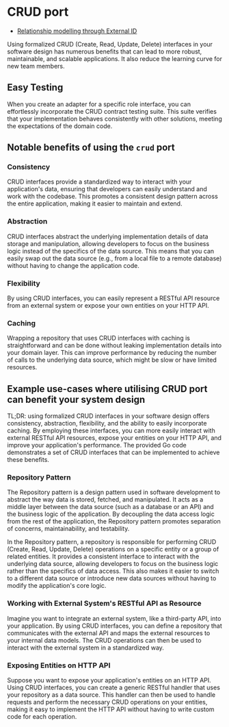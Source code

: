# CRUD port

- [Relationship modelling through External ID](./relationship/README.md)

Using formalized CRUD (Create, Read, Update, Delete) interfaces in your software design has numerous benefits
that can lead to more robust, maintainable, and scalable applications.
It also reduce the learning curve for new team members.

## Easy Testing

When you create an adapter for a specific role interface,
you can effortlessly incorporate the CRUD contract testing suite.
This suite verifies that your implementation behaves consistently with other solutions,
meeting the expectations of the domain code.

## Notable benefits of using the `crud` port

### Consistency

CRUD interfaces provide a standardized way to interact with your application's data, 
ensuring that developers can easily understand and work with the codebase. 
This promotes a consistent design pattern across the entire application, making it easier to maintain and extend.

### Abstraction

CRUD interfaces abstract the underlying implementation details of data storage and manipulation, 
allowing developers to focus on the business logic instead of the specifics of the data source. 
This means that you can easily swap out the data source (e.g., from a local file to a remote database) 
without having to change the application code.

### Flexibility

By using CRUD interfaces, you can easily represent a RESTful API resource from an external system 
or expose your own entities on your HTTP API.

### Caching

Wrapping a repository that uses CRUD interfaces with caching is straightforward 
and can be done without leaking implementation details into your domain layer. 
This can improve performance by reducing the number of calls to the underlying data source, 
which might be slow or have limited resources.

## Example use-cases where utilising CRUD port can benefit your system design

TL;DR: using formalized CRUD interfaces in your software design offers consistency, abstraction, flexibility,
and the ability to easily incorporate caching.
By employing these interfaces, you can more easily interact with external RESTful API resources,
expose your entities on your HTTP API, and improve your application's performance. 
The provided Go code demonstrates a set of CRUD interfaces that can be implemented to achieve these benefits.

### Repository Pattern

The Repository pattern is a design pattern used in software development 
to abstract the way data is stored, fetched, and manipulated. 
It acts as a middle layer between the data source (such as a database or an API) 
and the business logic of the application. By decoupling the data access logic from the rest of the application,
the Repository pattern promotes separation of concerns, maintainability, and testability.

In the Repository pattern, a repository is responsible for performing CRUD (Create, Read, Update, Delete) operations
on a specific entity or a group of related entities. 
It provides a consistent interface to interact with the underlying data source, 
allowing developers to focus on the business logic rather than the specifics of data access. 
This also makes it easier to switch to a different data source 
or introduce new data sources without having to modify the application's core logic.

### Working with External System's RESTful API as Resource

Imagine you want to integrate an external system, like a third-party API, into your application.
By using CRUD interfaces, you can define a repository that communicates with the external API
and maps the external resources to your internal data models.
The CRUD operations can then be used to interact with the external system in a standardized way.

### Exposing Entities on HTTP API

Suppose you want to expose your application's entities on an HTTP API.
Using CRUD interfaces, you can create a generic RESTful handler that uses your repository as a data source.
This handler can then be used to handle requests and perform the necessary CRUD operations on your entities,
making it easy to implement the HTTP API without having to write custom code for each operation.
